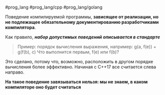 #prog_lang #prog_lang/cpp #prog_lang/golang 

Поведение компилируемой программы, **зависящее от реализации, но не подлежащее обязательному документированию разработчиками компилятора**.

Как правило, ***набор допустимых поведений описывается в стандарте***

> Пример: порядок вычисления выражения, например: g(a, f(e)) + g(f(b), c)
> Что выполнится первым, f(e) или f(b)?

Это сделано, потому что, возможно, расположить в другом порядке вычисления более эффективно. Начиная с С++17 все считается слева направо.

**На такое поведение завязываться нельзя:
мы не знаем, в каком компиляторе оно будет считаться**